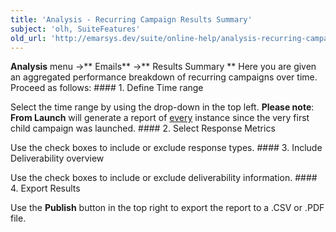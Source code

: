 ```yaml
---
title: 'Analysis - Recurring Campaign Results Summary'
subject: 'olh, SuiteFeatures'
old_url: 'http://emarsys.dev/suite/online-help/analysis-recurring-campaigns/'
---
```


**Analysis** menu ->** Emails** ->** Results Summary ** Here you are given an aggregated performance breakdown of recurring campaigns over time. Proceed as follows: #### 1. Define Time range

 Select the time range by using the drop-down in the top left. **Please note**: **From Launch** will generate a report of <span style="text-decoration: underline;">every</span> instance since the very first child campaign was launched. #### <span class="f_Subheading1">2. Select Response Metrics</span>

 Use the check boxes to include or exclude response types. #### <span class="f_Subheading1">3. Include Deliverability overview</span>

 Use the check boxes to include or exclude deliverability information. #### <span class="f_Subheading1">4. Export Results</span>

 Use the **Publish** button in the top right to export the report to a .CSV or .PDF file.